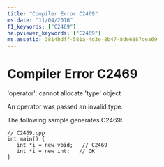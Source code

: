 ```yaml
---
title: "Compiler Error C2469"
ms.date: "11/04/2016"
f1_keywords: ["C2469"]
helpviewer_keywords: ["C2469"]
ms.assetid: 3814bdff-581a-4d3e-8b47-8de6887cea69
---
```

# Compiler Error C2469

'operator': cannot allocate 'type' object

An operator was passed an invalid type.

The following sample generates C2469:

```
// C2469.cpp
int main() {
   int *i = new void;   // C2469
   int *i = new int;   // OK
}
```